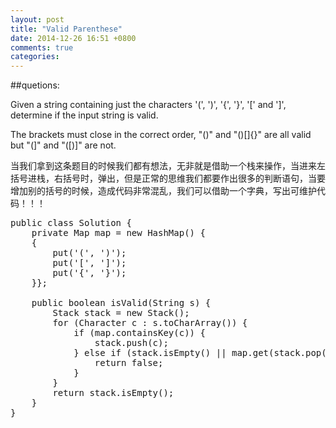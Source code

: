 ```yaml
---
layout: post
title: "Valid Parenthese"
date: 2014-12-26 16:51 +0800
comments: true
categories:
---
```


##quetions:

Given a string containing just the characters '(', ')', '{', '}', '[' and ']', determine if the input string is valid.

The brackets must close in the correct order, "()" and "()[]{}" are all valid but "(]" and "([)]" are not.

<!-- more -->

当我们拿到这条题目的时候我们都有想法，无非就是借助一个栈来操作，当进来左括号进栈，右括号时，弹出，但是正常的思维我们都要作出很多的判断语句，当要增加别的括号的时候，造成代码非常混乱，我们可以借助一个字典，写出可维护代码！！！

<pre class = "prettyprint">
public class Solution {
    private Map map = new HashMap() {
    {
        put('(', ')');
        put('[', ']');
        put('{', '}');
    }};

    public boolean isValid(String s) {
        Stack stack = new Stack();
        for (Character c : s.toCharArray()) {
            if (map.containsKey(c)) {
                stack.push(c);
            } else if (stack.isEmpty() || map.get(stack.pop()) != c) {
                return false;
            }
        }
        return stack.isEmpty();
    }
}
</pre>
